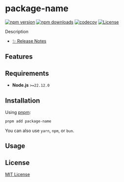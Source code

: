 # package-name

[![npm version][npm-version-src]][npm-version-href]
[![npm downloads][npm-downloads-src]][npm-downloads-href]
[![codecov][codecov-src]][codecov-href]
[![License][license-src]][license-href]

Description

- [✨ Release Notes](./CHANGELOG.md)

## Features

## Requirements

- **Node.js** `>=22.12.0`

## Installation

Using [pnpm](https://pnpm.io):

```bash
pnpm add package-name
```

You can also use `yarn`, `npm`, or `bun`.

## Usage

## License

[MIT License](./LICENSE)

<!-- Badges -->
[npm-version-href]: https://npmjs.com/package/package-name
[npm-version-src]: https://img.shields.io/npm/v/package-name/latest.svg?colorA=18181b&colorB=28cf8d&style=flat

[npm-downloads-href]: https://npmjs.com/package/package-name
[npm-downloads-src]: https://img.shields.io/npm/dm/package-name.svg?colorA=18181b&colorB=28cf8d&style=flat

[codecov-href]: https://codecov.io/gh/author-or-organization/repo-name
[codecov-src]: https://codecov.io/gh/author-or-organization/repo-name/graph/badge.svg?token=

[license-href]: https://github.com/author-or-organization/repo-name/blob/main/LICENSE
[license-src]: https://img.shields.io/github/license/author-or-organization/repo-name?colorA=18181b&colorB=28cf8d&style=flat

